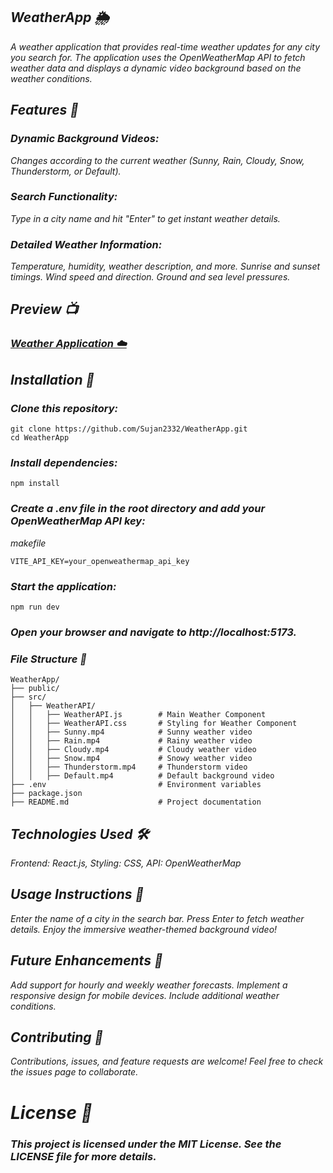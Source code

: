##  *WeatherApp 🌦️*
*A weather application that provides real-time weather updates for any city you search for. The application uses the OpenWeatherMap API to fetch weather data and displays a dynamic video background based on the weather conditions.*

## *Features 🎯*
### *Dynamic Background Videos:*
*Changes according to the current weather (Sunny, Rain, Cloudy, Snow, Thunderstorm, or Default).*
### *Search Functionality:* 
*Type in a city name and hit "Enter" to get instant weather details.*
### *Detailed Weather Information:*
*Temperature, humidity, weather description, and more.*
*Sunrise and sunset timings.*
*Wind speed and direction.*
*Ground and sea level pressures.*

## *Preview 📺*
### *[Weather Application ☁️](https://sujan2332.github.io/WeatherApp/)*

## *Installation 🔧*
### *Clone this repository:*

```
git clone https://github.com/Sujan2332/WeatherApp.git
cd WeatherApp
```

### *Install dependencies:*

```
npm install
```

### *Create a .env file in the root directory and add your OpenWeatherMap API key:*

*makefile*
```
VITE_API_KEY=your_openweathermap_api_key
```

### *Start the application:*

```
npm run dev
```

### *Open your browser and navigate to http://localhost:5173.*

### *File Structure 📂*
```
WeatherApp/
├── public/
├── src/
│   ├── WeatherAPI/
│   │   ├── WeatherAPI.js        # Main Weather Component
│   │   ├── WeatherAPI.css       # Styling for Weather Component
│   │   ├── Sunny.mp4            # Sunny weather video
│   │   ├── Rain.mp4             # Rainy weather video
│   │   ├── Cloudy.mp4           # Cloudy weather video
│   │   ├── Snow.mp4             # Snowy weather video
│   │   ├── Thunderstorm.mp4     # Thunderstorm video
│   │   ├── Default.mp4          # Default background video
├── .env                         # Environment variables
├── package.json
├── README.md                    # Project documentation
```

## *Technologies Used 🛠️*

*Frontend: React.js,*
*Styling: CSS,*
*API: OpenWeatherMap*

## *Usage Instructions 📖*

*Enter the name of a city in the search bar.
Press Enter to fetch weather details.
Enjoy the immersive weather-themed background video!*

## *Future Enhancements 🚀*
*Add support for hourly and weekly weather forecasts.
Implement a responsive design for mobile devices.
Include additional weather conditions.*

## *Contributing 🤝*
*Contributions, issues, and feature requests are welcome!
Feel free to check the issues page to collaborate.*

# *License 📄*
### *This project is licensed under the MIT License. See the LICENSE file for more details.*
